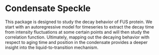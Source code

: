 # Condensate Speckle

This package is designed to study the decay behavior of FUS protein. We start with an autoregressive model for timeseries to extract the decay time from intensity fluctuations at some certain points and will then study the correlation function. Ultimately, mapping out the decaying behavior with respect to aging time and position in the condensate provides a deeper insight into the liquid-to-transition mechanism. 
